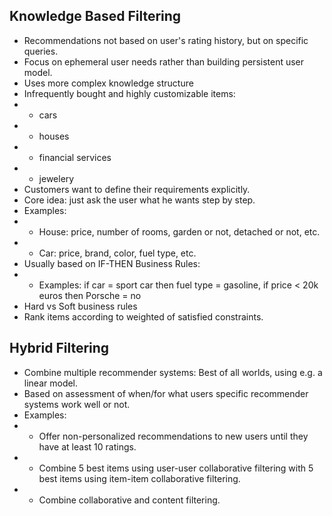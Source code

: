 ## Knowledge Based Filtering
- Recommendations not based on user's rating history, but on specific queries.
- Focus on ephemeral user needs rather than building persistent user model.
- Uses more complex knowledge structure
- Infrequently bought and highly customizable items:
- - cars
- - houses
- - financial services
- - jewelery
- Customers want to define their requirements explicitly.
- Core idea: just ask the user what he wants step by step.
- Examples: 
- - House: price, number of rooms, garden or not, detached or not, etc.
- - Car: price, brand, color, fuel type, etc.
- Usually based on IF-THEN Business Rules:
- - Examples: if car = sport car then fuel type = gasoline, if price < 20k euros then Porsche = no
- Hard vs Soft business rules
- Rank items according to weighted of satisfied constraints.

## Hybrid Filtering
- Combine multiple recommender systems: Best of all worlds, using e.g. a linear model.
- Based on assessment of when/for what users specific recommender systems work well or not.
- Examples: 
- - Offer non-personalized recommendations to new users until they have at least 10 ratings.
- - Combine 5 best items using user-user collaborative filtering with 5 best items using 
    item-item collaborative filtering.
- - Combine collaborative and content filtering.
